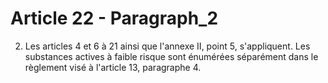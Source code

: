 # Article 22 - Paragraph_2

2. Les articles 4 et 6 à 21 ainsi que l'annexe II, point 5, s'appliquent. Les substances actives à faible risque sont énumérées séparément dans le règlement visé à l'article 13, paragraphe 4.